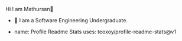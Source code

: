  Hi I am Mathursan👋

- 🌱 I am a Software Engineering Undergraduate.
 
 - name: Profile Readme Stats
  uses: teoxoy/profile-readme-stats@v1

